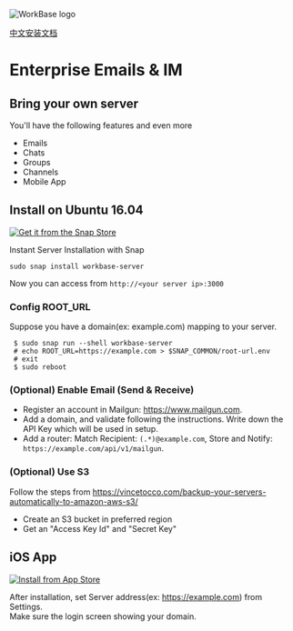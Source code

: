 ![WorkBase logo](https://www.weaworking.com/assets/workbase.png)

[中文安装文档](./zh-cn/README.md)

# Enterprise Emails & IM

## Bring your own server

You'll have the following features and even more
- Emails
- Chats
- Groups
- Channels
- Mobile App

## Install on Ubuntu 16.04

[![Get it from the Snap Store](https://snapcraft.io/static/images/badges/en/snap-store-black.svg)](https://snapcraft.io/workbase-server)

Instant Server Installation with Snap
```
sudo snap install workbase-server
```
Now you can access from `http://<your server ip>:3000`
  
### Config ROOT_URL

Suppose you have a domain(ex: example.com) mapping to your server.
```
 $ sudo snap run --shell workbase-server
 # echo ROOT_URL=https://example.com > $SNAP_COMMON/root-url.env
 # exit
 $ sudo reboot
```

### (Optional) Enable Email (Send & Receive)

- Register an account in Mailgun: https://www.mailgun.com.
- Add a domain, and validate following the instructions. Write down the API Key which will be used in setup.
- Add a router: Match Recipient: `(.*)@example.com`, Store and Notify: `https://example.com/api/v1/mailgun`.

### (Optional) Use S3

Follow the steps from https://vincetocco.com/backup-your-servers-automatically-to-amazon-aws-s3/
- Create an S3 bucket in preferred region
- Get an "Access Key Id" and "Secret Key"

## iOS App

[![Install from App Store](https://user-images.githubusercontent.com/551004/29770691-a2082ff4-8bc6-11e7-89a6-964cd405ea8e.png)](https://itunes.apple.com/app/workbase/id1447713624)

After installation, set Server address(ex: https://example.com) from Settings.  
Make sure the login screen showing your domain.
